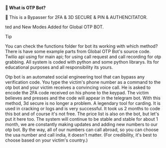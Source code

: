 **🐆 What is OTP Bot?**

💸 This is a Bypasser for 2FA & 3D SECURE & PIN & AUTHENCITATOR.

ted and New Modes Added for Global OTP BOT.

> [!TIP]
You can check the functions folder for bot its working with which method? There is have some example parts from Global OTP Bot's source code. Twilio api using for main api; for using call request and call recording for otp grabbing. All system is coded with python and some python librarys. Its for educational purposes and all responsibility its yours.

Otp bot is an automated social engineering tool that can bypass any verification code. You type the victim's phone number as a command to the otp bot and your victim receives a convincing voice call. He is asked to encode the 2FA code received on his phone to the keypad. The victim believes and presses and the code will appear in the telegram bot. With this method, 3d secure is no longer a problem. A legendary tool for carding. It is used in cracking or logs and is very successful. It took us 2 months to code this bot and of course it's not free. The price list is also on the bot, but let's put it here too. The system will continue to be stable and stable for about 1 month, we are constantly making updates and adding new numbers to our otp bot. By the way, all of our numbers can call abroad, so you can choose the usa number and call india, it doesn't matter. (For credibility, it's best to choose based on your victim's country.)